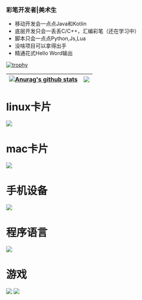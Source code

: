 ### 彩笔开发者|美术生

- 移动开发会一点点Java和Kotlin
- 底层开发只会一丢丢C/C++，汇编彩笔（还在学习中）
- 脚本只会一点点Python,Js,Lua
- 没啥项目可以拿得出手
- 精通花式Hello Word输出

[![trophy](https://github-profile-trophy.vercel.app/?username=sun0225SUN)](https://github.com/OneB1ank)

| <a href="https://github.com/OneB1ank"><img align="center" src="https://github-readme-stats.vercel.app/api?username=OneB1ank&show_icons=true&include_all_commits=true&theme=buefy&hide_border=true" alt="Anurag's github stats" /></a> | <a href="https://github.com/OneB1ank"><img align="center" src="https://github-readme-stats.vercel.app/api/top-langs/?username=OneB1ank&layout=compact&theme=buefy&hide_border=true" /></a> |
| ------------- | ------------- |
# linux卡片
[![](https://img.shields.io/badge/OS-Arch%20Linux-33aadd?style=flat-square&logo=arch-linux&logoColor=ffffff)](https://www.archlinux.org/)
# mac卡片
[![](https://img.shields.io/badge/macOS-Hackintosh-292e33?style=flat-square&logo=apple&logoColor=ffffff)](https://www.tonymacx86.com/)
 
# 手机设备
[![](https://img.shields.io/badge/Honor-V30-f5010c?style=flat-square&logo=huawei&logoColor=ffffff)](https://www.apple.com/)
 
# 程序语言
[![](https://img.shields.io/badge/-Java-007396?style=flat-square&logo=java&logoColor=ffffff)](https://reactjs.org/)
 
# 游戏
![](https://img.shields.io/badge/-Nintendo%20Switch-e60012?style=flat-square&logo=nintendo%20switch&logoColor=ffffff)
[![](https://img.shields.io/badge/Steam-171a21?style=flat-square&logo=steam&logoColor=ffffff)](https://steamcommunity.com/id/antzuhl)


